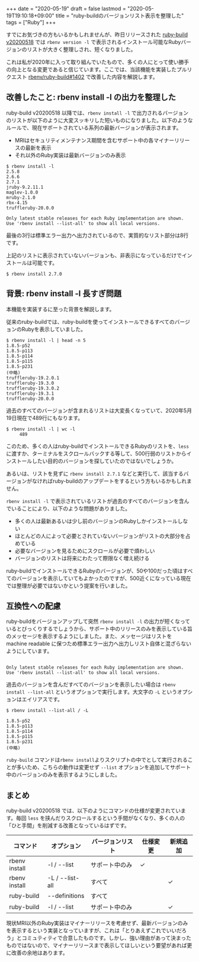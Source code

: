 +++
date = "2020-05-19"
draft = false
lastmod = "2020-05-19T19:10:18+09:00"
title = "ruby-buildのバージョンリスト表示を整理した"
tags = ["Ruby"]
+++


すでにお気づきの方もいるかもしれませんが、昨日リリースされた [ruby-build v20200518](https://github.com/rbenv/ruby-build/releases/tag/v20200518) では `rbenv version -l` で表示されるインストール可能なRubyバージョンのリストが大きく整理しされ、短くなりました。

これは私が2020年に入って取り組んでいたもので、多くの人にとって使い勝手の向上となる変更であると信じています。ここでは、当該機能を実装したプルリクエスト [rbenv/ruby-build#1402](https://github.com/rbenv/ruby-build/pull/1402) で改善した内容を解説します。

## 改善したこと: rbenv install -l の出力を整理した

ruby-build v20200518 以降では、`rbenv install -l` で出力されるバージョンのリストが以下のように大変スッキリした短いものになりました。以下のようなルールで、現在サポートされている系列の最新バージョンが表示されます。

* MRIはセキュリティメンテナンス期間を含むサポート中の各マイナーリリースの最新を表示
* それ以外のRuby実装は最新バージョンのみ表示


```shell
$ rbenv install -l
2.5.8
2.6.6
2.7.1
jruby-9.2.11.1
maglev-1.0.0
mruby-2.1.0
rbx-4.15
truffleruby-20.0.0

Only latest stable releases for each Ruby implementation are shown.
Use 'rbenv install --list-all' to show all local versions.
```

最後の3行は標準エラー出力へ出力されているので、実質的なリスト部分は8行です。

上記のリストに表示されていないバージョンも、非表示になっているだけでインストールは可能です。

```shell
$ rbenv install 2.7.0
```

## 背景: rbenv install -l 長すぎ問題

本機能を実装するに至った背景を解説します。

従来のruby-buildでは、ruby-buildを使ってインストールできるすべてのバージョンのRubyを表示していました。

```shell
$ rbenv install -l | head -n 5 
1.8.5-p52
1.8.5-p113
1.8.5-p114
1.8.5-p115
1.8.5-p231
(中略)
truffleruby-19.2.0.1
truffleruby-19.3.0
truffleruby-19.3.0.2
truffleruby-19.3.1
truffleruby-20.0.0
```

過去のすべてのバージョンが含まれるリストは大変長くなっていて、2020年5月19日現在で489行にもなります。

```shell
$ rbenv install -l | wc -l
     489
```

このため、多くの人はruby-buildでインストールできるRubyのリストを、`less`に渡すか、ターミナルをスクロールバックする等して、500行弱のリストからインストールしたい目的のバージョンを探していたのではないでしょうか。


あるいは、リストを見ずに `rbenv install 2.7.1` などと実行して、該当するバージョンがなければruby-buildのアップデートをするという方もいるかもしれません。

`rbenv install -l` で表示されているリストが過去のすべてのバージョンを含んでいることにより、以下のような問題がありました。

* 多くの人は最新あるいは少し前のバージョンのRubyしかインストールしない
* ほとんどの人によって必要とされていないバージョンがリストの大部分を占めている
* 必要なバージョンを見るためにスクロールが必要で煩わしい
* バージョンのリストは将来にわたって際限なく増え続ける

ruby-buildでインストールできるRubyのバージョンが、50や100だった頃はすべてのバージョンを表示していてもよかったのですが、500近くになっている現在では整理が必要ではないかという提案を行いました。

## 互換性への配慮

ruby-buildをバージョンアップして突然 `rbenv install -l` の出力が短くなっているとびっくりするでしょうから、サポート中のリリースのみを表示している旨のメッセージを表示するようにしました。また、メッセージはリストを machine readable に保つため標準エラー出力へ出力しリスト自体と混ざらないようにしています。

```shell

Only latest stable releases for each Ruby implementation are shown.
Use 'rbenv install --list-all' to show all local versions.
```


過去のバージョンを含んだすべてのバージョンを表示したい場合は `rbenv install --list-all` というオプションで実行します。大文字の `-L` というオプションはエイリアスです。

```shell
$ rbenv install --list-all / -L

1.8.5-p52
1.8.5-p113
1.8.5-p114
1.8.5-p115
1.8.5-p231
(中略)
```

`ruby-build` コマンドは`rbenv install`よりスクリプトの中でとして実行されることが多いため、こちらの動作は変更せず `--list` オプションを追加してサポート中のバージョンのみを表示するようにしました。

## まとめ

ruby-build v20200518 では、以下のようにコマンドの仕様が変更されています。毎回 `less` を挟んだりスクロールするという手間がなくなり、多くの人の「ひと手間」を削減する改善となっているはずです。

| コマンド | オプション | バージョンリスト | 仕様変更 | 新規追加 |
| --- | --- | ---| --- | --- |
| rbenv install | -l / --list | サポート中のみ | ✓ | |
| rbenv install | -L / --list-all | すべて | | ✓ |
| ruby-build | --definitions | すべて|  | |
| ruby-build | -l / --list | サポート中のみ |  | ✓ |


現状MRI以外のRuby実装はマイナーリリースを考慮せず、最新バージョンのみを表示するという実装となっていますが、これは「とりあえずこれでいいだろう」とコミュティティで合意したものです。しかし、強い理由があって決まったものではないので、マイナーリリースまで表示してほしいという要望があれば更に改善の余地はあります。






